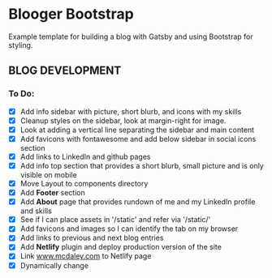 # Blooger Bootstrap

Example template for building a blog with Gatsby and using Bootstrap for 
styling.

## BLOG DEVELOPMENT

### To Do:
- [x] Add info sidebar with picture, short blurb, and icons with my skills
- [x] Cleanup styles on the sidebar, look at margin-right for image.
- [x] Look at adding a vertical line separating the sidebar and main content
- [x] Add favicons with fontawesome and add below sidebar in social icons section
- [x] Add links to LinkedIn and github pages
- [x] Add info top section that provides a short blurb, small picture and is only visible on mobile
- [x] Move Layout to components directory
- [x] Add **Footer** section
- [x] Add **About** page that provides rundown of me and my LinkedIn profile and skills
- [x] See if I can place assets in '/static' and refer via '/static/'
- [x] Add favicons and images so I can identify the tab on my browser
- [x] Add links to previous and next blog entries
- [x] Add **Netlify** plugin and deploy production version of the site
- [x] Link www.mcdaley.com to Netlify page
- [x] Dynamically change <title> and <meta name="og:title"> tags on every page, 
      "mcdaley.com: Mike Daley Product Manager and Software Developer",
      "mcdaley.com: About Mike Daley", "mcdaley.com: Blog Title", ...
- [x] Create carousel-caption-top
- [x] Change carousel title to bottom of screen for mobile devices.
- [] Remove Contact page and replace the contact links with mailto: links
- [x] Add "404 page not found" page ()
- [x] Change all references of Michael to Mike
- [x] Add blog snippets to about page
- [] Reorganize the navigation
- [] Remove my cartoonified picture with black and white photo
- [x] Fix 404 error page styling
- [] Write 2 blog posts
- [] Update json-ld to look for Mike or Michael for my first name
- [] Investigate reorganizing the site. Use the About page carousel
     as the home page, add blog snippets below the carousel, and create
     top-level nav for Blog, and Background
- [] Add my resume with logos (use LinkedIn profile)
- [] Add **Contact** section with a form to email me
- [] Add **Comments** section to blog posts
- [] Move all references of "Mike Daley" to config file
- [] Use MouseEnter and MouseLeave events to change CSS for next and previous post links
- [x] Copy the font styles in the example blog link that I have on my laptop
- [] Create standard text formatting in the website.
- [] Refactor the social icons in the Footer to the BloggerInfoSocialIcons
- [x] Copy repository to a new blog repository
- [] Remove all of the old extra code
- [] Create a blog logo
- [x] Add **SEO** plugin and configure in the site
- [] Add **Search** form using 3rd party plugin

### Bugs:
- [x] Figure out why the navbar logo and links move down when I click on About and Contact
- [x] Figure out how to style the links to the Previous and Next posts so that <p> and <h5> change color on hover.
- [x] Favicons are not displayed on Chrome

### Future Tasks
- [] For SEO I will want a <h1> tag on the page, but I currently do not have one on index.js. Should I add a hidden one?
- [] Add global text in gatsby-config.js as in tutorial to remove all hard-coded text
     that is specific to me (e.g., tagline, name, linked-in link,...)
- [] Investigate removing the PrismJS plugins for styling the <pre> and <code> blocks
- [] Look at using a vertical divider or background w/ linear gradient to implement
     vertical line that separates the blogger-info and list of blogger posts

## BLOG DOCUMENTATION

### Adding Favicon
* Place the icons/png images in the /static/icons directory
* Add a link to the images in the /src/components/layout.js with the following 
  code. **NOTE**, the rel field must equal 'icon' to be recognized as an icon
  by the browser. Add ```<link>``` for the 32x32 and 96x96 images.

```JSX
<link rel="icon" type="image/png" sizes="16x16" href="/icons/favicon-16x16.png" />
```

* Gatsby will place the /static/icons/* files in the /public/icons directory
  in the compiled version of the website.

### Running in development
`gatsby develop`
